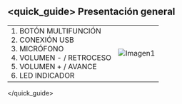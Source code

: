 ## <quick_guide> Presentación general

|  |  |
|:-------|:-------|
|1.	BOTÓN MULTIFUNCIÓN <br> 2.	CONEXIÓN USB<br> 3.	MICRÓFONO <br> 4.	VOLUMEN - / RETROCESO<br> 5. VOLUMEN + / AVANCE 	<br> 6.	LED INDICADOR|![Imagen1](http://static.energysistem.com/images/manuals/39581/53288ceb7a70f.jpg)|
</quick_guide>
